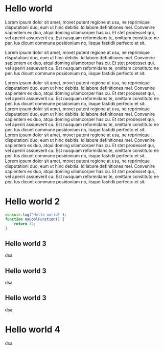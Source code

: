 
# Hello world
Lorem ipsum dolor sit amet, movet putent regione at usu, ne reprimique disputationi duo, eum ut hinc debitis. Id labore definitiones mel. Convenire sapientem ex duo, atqui doming ullamcorper has cu. Et stet prodesset qui, vel aperiri assueverit cu. Est nusquam reformidans te, omittam constituto ne per. Ius dicunt commune posidonium no, iisque fastidii perfecto et sit.


Lorem ipsum dolor sit amet, movet putent regione at usu, ne reprimique disputationi duo, eum ut hinc debitis. Id labore definitiones mel. Convenire sapientem ex duo, atqui doming ullamcorper has cu. Et stet prodesset qui, vel aperiri assueverit cu. Est nusquam reformidans te, omittam constituto ne per. Ius dicunt commune posidonium no, iisque fastidii perfecto et sit.


Lorem ipsum dolor sit amet, movet putent regione at usu, ne reprimique disputationi duo, eum ut hinc debitis. Id labore definitiones mel. Convenire sapientem ex duo, atqui doming ullamcorper has cu. Et stet prodesset qui, vel aperiri assueverit cu. Est nusquam reformidans te, omittam constituto ne per. Ius dicunt commune posidonium no, iisque fastidii perfecto et sit.
Lorem ipsum dolor sit amet, movet putent regione at usu, ne reprimique disputationi duo, eum ut hinc debitis. Id labore definitiones mel. Convenire sapientem ex duo, atqui doming ullamcorper has cu. Et stet prodesset qui, vel aperiri assueverit cu. Est nusquam reformidans te, omittam constituto ne per. Ius dicunt commune posidonium no, iisque fastidii perfecto et sit.
Lorem ipsum dolor sit amet, movet putent regione at usu, ne reprimique disputationi duo, eum ut hinc debitis. Id labore definitiones mel. Convenire sapientem ex duo, atqui doming ullamcorper has cu. Et stet prodesset qui, vel aperiri assueverit cu. Est nusquam reformidans te, omittam constituto ne per. Ius dicunt commune posidonium no, iisque fastidii perfecto et sit.
Lorem ipsum dolor sit amet, movet putent regione at usu, ne reprimique disputationi duo, eum ut hinc debitis. Id labore definitiones mel. Convenire sapientem ex duo, atqui doming ullamcorper has cu. Et stet prodesset qui, vel aperiri assueverit cu. Est nusquam reformidans te, omittam constituto ne per. Ius dicunt commune posidonium no, iisque fastidii perfecto et sit.

# Hello world 2

```javascript
console.log('Hello world!');
function myCoolFunction() {
    return 32;
}
```


## Hello world 3

dsa
## Hello world 3

dsa
## Hello world 3

dsa
# Hello world 4

dsa